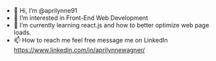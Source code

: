 - 👋 Hi, I’m @aprilynne91
- 👀 I’m interested in Front-End Web Development
- 🌱 I’m currently learning react.js and how to better optimize web page loads.
- 📫 How to reach me feel free message me on LinkedIn https://www.linkedin.com/in/aprilynnewagner/

<!---
aprilynne91/aprilynne91 is a ✨ special ✨ repository because its `README.md` (this file) appears on your GitHub profile.
You can click the Preview link to take a look at your changes.
--->
